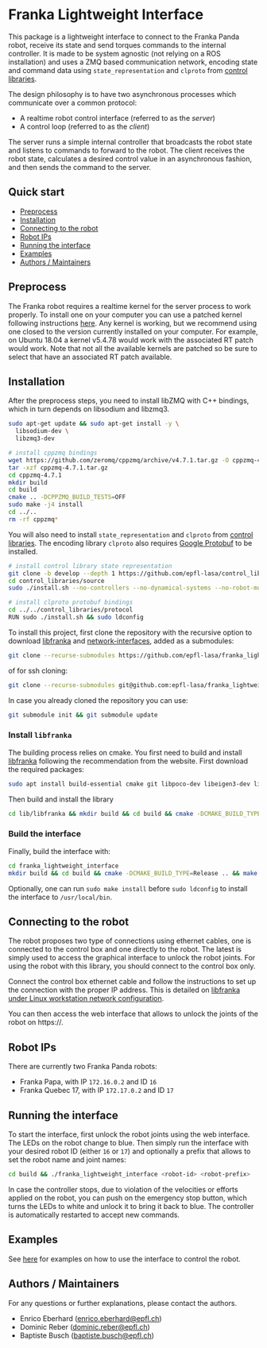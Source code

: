 # Franka Lightweight Interface

This package is a lightweight interface to connect to the Franka Panda robot, receive its state and send torques commands
to the internal controller. It is made to be system agnostic (not relying on a ROS installation) and uses a ZMQ based
communication network, encoding state and command data using `state_representation` and `clproto` from
[control libraries](https://github.com/epfl-lasa/control_libraries).

The design philosophy is to have two asynchronous processes which communicate over a common protocol:
- A realtime robot control interface (referred to as the _server_)
- A control loop (referred to as the _client_)

The server runs a simple internal controller that broadcasts the robot state and listens to commands to forward
to the robot. The client receives the robot state, calculates a desired control value in an asynchronous fashion,
and then sends the command to the server.


## Quick start

- [Preprocess](#preprocess)
- [Installation](#installation)
- [Connecting to the robot](#connecting-to-the-robot)
- [Robot IPs](#robot-ips)
- [Running the interface](#running-the-interface)
- [Examples](#examples)
- [Authors / Maintainers](#authors--maintainers)

## Preprocess

The Franka robot requires a realtime kernel for the server process to work properly.
To install one on your computer you can use a patched kernel following instructions [here](https://chenna.me/blog/2020/02/23/how-to-setup-preempt-rt-on-ubuntu-18-04/).
Any kernel is working, but we recommend using one closed to the version currently installed on your computer.
For example, on Ubuntu 18.04 a kernel v5.4.78 would work with the associated RT patch would work.
Note that not all the available kernels are patched so be sure to select that have an associated RT patch available.

## Installation

After the preprocess steps, you need to install libZMQ with C++ bindings, which in turn depends on libsodium and
libzmq3.

```bash
sudo apt-get update && sudo apt-get install -y \
  libsodium-dev \
  libzmq3-dev

# install cppzmq bindings
wget https://github.com/zeromq/cppzmq/archive/v4.7.1.tar.gz -O cppzmq-4.7.1.tar.gz
tar -xzf cppzmq-4.7.1.tar.gz
cd cppzmq-4.7.1
mkdir build
cd build
cmake .. -DCPPZMQ_BUILD_TESTS=OFF
sudo make -j4 install
cd ../..
rm -rf cppzmq*
```

You will also need to install `state_representation` and `clproto`
from [control libraries](https://github.com/epfl-lasa/control_libraries). The encoding library `clproto` also
requires [Google Protobuf](https://github.com/protocolbuffers/protobuf/tree/master/src) to be installed.

```bash
# install control library state representation
git clone -b develop --depth 1 https://github.com/epfl-lasa/control_libraries.git
cd control_libraries/source
sudo ./install.sh --no-controllers --no-dynamical-systems --no-robot-model --auto

# install clproto protobuf bindings
cd ../../control_libraries/protocol
RUN sudo ./install.sh && sudo ldconfig
```

To install this project, first clone the repository with the recursive option to
download [libfranka](https://frankaemika.github.io/docs/libfranka.html) and 
[network-interfaces](https://github.com/aica-technology/network-interfaces), added as a submodules:

```bash
git clone --recurse-submodules https://github.com/epfl-lasa/franka_lightweight_interface.git
```

of for ssh cloning:

```bash
git clone --recurse-submodules git@github.com:epfl-lasa/franka_lightweight_interface.git
```

In case you already cloned the repository you can use:

```bash
git submodule init && git submodule update
```

### Install `libfranka`

The building process relies on cmake. You first need to build and
install [libfranka](https://frankaemika.github.io/docs/libfranka.html) following the recommendation from the website.
First download the required packages:

```bash
sudo apt install build-essential cmake git libpoco-dev libeigen3-dev libtool
```

Then build and install the library

```bash
cd lib/libfranka && mkdir build && cd build && cmake -DCMAKE_BUILD_TYPE=Release .. && make -j && sudo make install -j && sudo ldconfig
```

### Build the interface

Finally, build the interface with:

```bash
cd franka_lightweight_interface
mkdir build && cd build && cmake -DCMAKE_BUILD_TYPE=Release .. && make -j && sudo ldconfig
```

Optionally, one can run `sudo make install` before `sudo ldconfig` to install the interface to `/usr/local/bin`.

## Connecting to the robot

The robot proposes two type of connections using ethernet cables, one is connected to the control box and one directly
to the robot. The latest is simply used to access the graphical interface to unlock the robot joints. For using the
robot with this library, you should connect to the control box only.

Connect the control box ethernet cable and follow the instructions to set up the connection with the proper IP address.
This is detailed
on [libfranka under Linux workstation network configuration](https://frankaemika.github.io/docs/getting_started.html).

You can then access the web interface that allows to unlock the joints of the robot on https://<robot-ip>.

## Robot IPs

There are currently two Franka Panda robots:

- Franka Papa, with IP `172.16.0.2` and ID `16`
- Franka Quebec 17, with IP `172.17.0.2` and ID `17`

## Running the interface

To start the interface, first unlock the robot joints using the web interface. The LEDs on the robot change to blue.
Then simply run the interface with your desired robot ID (either `16` or `17`) and optionally a prefix that allows to
set the robot name and joint names:

```bash
cd build && ./franka_lightweight_interface <robot-id> <robot-prefix>
```

In case the controller stops, due to violation of the velocities or efforts applied on the robot, you can push on the
emergency stop button, which turns the LEDs to white and unlock it to bring it back to blue. The controller is
automatically restarted to accept new commands.

## Examples

See [here](examples/README.md) for examples on how to use the interface to control the robot.

## Authors / Maintainers

For any questions or further explanations, please contact the authors.

- Enrico Eberhard ([enrico.eberhard@epfl.ch](mailto:enrico.eberhard@epfl.ch))
- Dominic Reber ([dominic.reber@epfl.ch](mailto:dominic.reber@epfl.ch))
- Baptiste Busch ([baptiste.busch@epfl.ch](mailto:baptiste.busch@epfl.ch))
